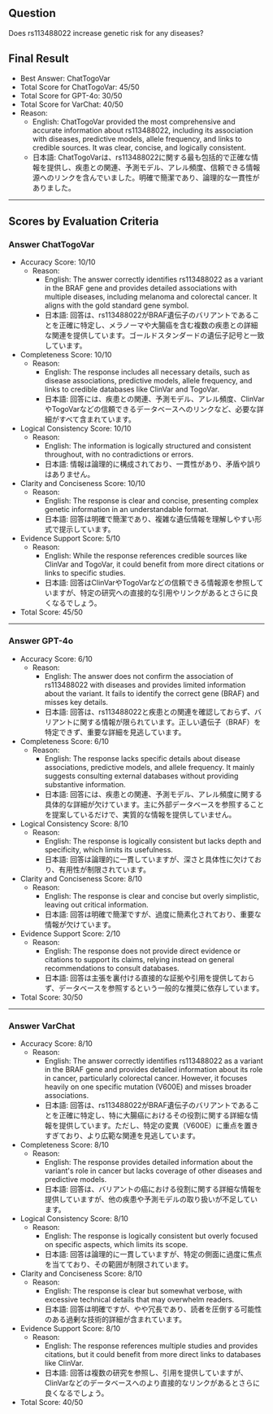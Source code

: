 ## Question

Does rs113488022 increase genetic risk for any diseases?

## Final Result

- Best Answer: ChatTogoVar
- Total Score for ChatTogoVar: 45/50
- Total Score for GPT-4o: 30/50
- Total Score for VarChat: 40/50
- Reason:
  - English: ChatTogoVar provided the most comprehensive and accurate information about rs113488022, including its association with diseases, predictive models, allele frequency, and links to credible sources. It was clear, concise, and logically consistent.
  - 日本語: ChatTogoVarは、rs113488022に関する最も包括的で正確な情報を提供し、疾患との関連、予測モデル、アレル頻度、信頼できる情報源へのリンクを含んでいました。明確で簡潔であり、論理的な一貫性がありました。

---

## Scores by Evaluation Criteria

### Answer ChatTogoVar
- Accuracy Score: 10/10
  - Reason: 
    - English: The answer correctly identifies rs113488022 as a variant in the BRAF gene and provides detailed associations with multiple diseases, including melanoma and colorectal cancer. It aligns with the gold standard gene symbol.
    - 日本語: 回答は、rs113488022がBRAF遺伝子のバリアントであることを正確に特定し、メラノーマや大腸癌を含む複数の疾患との詳細な関連を提供しています。ゴールドスタンダードの遺伝子記号と一致しています。
- Completeness Score: 10/10
  - Reason: 
    - English: The response includes all necessary details, such as disease associations, predictive models, allele frequency, and links to credible databases like ClinVar and TogoVar.
    - 日本語: 回答には、疾患との関連、予測モデル、アレル頻度、ClinVarやTogoVarなどの信頼できるデータベースへのリンクなど、必要な詳細がすべて含まれています。
- Logical Consistency Score: 10/10
  - Reason: 
    - English: The information is logically structured and consistent throughout, with no contradictions or errors.
    - 日本語: 情報は論理的に構成されており、一貫性があり、矛盾や誤りはありません。
- Clarity and Conciseness Score: 10/10
  - Reason: 
    - English: The response is clear and concise, presenting complex genetic information in an understandable format.
    - 日本語: 回答は明確で簡潔であり、複雑な遺伝情報を理解しやすい形式で提示しています。
- Evidence Support Score: 5/10
  - Reason: 
    - English: While the response references credible sources like ClinVar and TogoVar, it could benefit from more direct citations or links to specific studies.
    - 日本語: 回答はClinVarやTogoVarなどの信頼できる情報源を参照していますが、特定の研究への直接的な引用やリンクがあるとさらに良くなるでしょう。
- Total Score: 45/50

---

### Answer GPT-4o
- Accuracy Score: 6/10
  - Reason: 
    - English: The answer does not confirm the association of rs113488022 with diseases and provides limited information about the variant. It fails to identify the correct gene (BRAF) and misses key details.
    - 日本語: 回答は、rs113488022と疾患との関連を確認しておらず、バリアントに関する情報が限られています。正しい遺伝子（BRAF）を特定できず、重要な詳細を見逃しています。
- Completeness Score: 6/10
  - Reason: 
    - English: The response lacks specific details about disease associations, predictive models, and allele frequency. It mainly suggests consulting external databases without providing substantive information.
    - 日本語: 回答には、疾患との関連、予測モデル、アレル頻度に関する具体的な詳細が欠けています。主に外部データベースを参照することを提案しているだけで、実質的な情報を提供していません。
- Logical Consistency Score: 8/10
  - Reason: 
    - English: The response is logically consistent but lacks depth and specificity, which limits its usefulness.
    - 日本語: 回答は論理的に一貫していますが、深さと具体性に欠けており、有用性が制限されています。
- Clarity and Conciseness Score: 8/10
  - Reason: 
    - English: The response is clear and concise but overly simplistic, leaving out critical information.
    - 日本語: 回答は明確で簡潔ですが、過度に簡素化されており、重要な情報が欠けています。
- Evidence Support Score: 2/10
  - Reason: 
    - English: The response does not provide direct evidence or citations to support its claims, relying instead on general recommendations to consult databases.
    - 日本語: 回答は主張を裏付ける直接的な証拠や引用を提供しておらず、データベースを参照するという一般的な推奨に依存しています。
- Total Score: 30/50

---

### Answer VarChat
- Accuracy Score: 8/10
  - Reason: 
    - English: The answer correctly identifies rs113488022 as a variant in the BRAF gene and provides detailed information about its role in cancer, particularly colorectal cancer. However, it focuses heavily on one specific mutation (V600E) and misses broader associations.
    - 日本語: 回答は、rs113488022がBRAF遺伝子のバリアントであることを正確に特定し、特に大腸癌におけるその役割に関する詳細な情報を提供しています。ただし、特定の変異（V600E）に重点を置きすぎており、より広範な関連を見逃しています。
- Completeness Score: 8/10
  - Reason: 
    - English: The response provides detailed information about the variant's role in cancer but lacks coverage of other diseases and predictive models.
    - 日本語: 回答は、バリアントの癌における役割に関する詳細な情報を提供していますが、他の疾患や予測モデルの取り扱いが不足しています。
- Logical Consistency Score: 8/10
  - Reason: 
    - English: The response is logically consistent but overly focused on specific aspects, which limits its scope.
    - 日本語: 回答は論理的に一貫していますが、特定の側面に過度に焦点を当てており、その範囲が制限されています。
- Clarity and Conciseness Score: 8/10
  - Reason: 
    - English: The response is clear but somewhat verbose, with excessive technical details that may overwhelm readers.
    - 日本語: 回答は明確ですが、やや冗長であり、読者を圧倒する可能性のある過剰な技術的詳細が含まれています。
- Evidence Support Score: 8/10
  - Reason: 
    - English: The response references multiple studies and provides citations, but it could benefit from more direct links to databases like ClinVar.
    - 日本語: 回答は複数の研究を参照し、引用を提供していますが、ClinVarなどのデータベースへのより直接的なリンクがあるとさらに良くなるでしょう。
- Total Score: 40/50